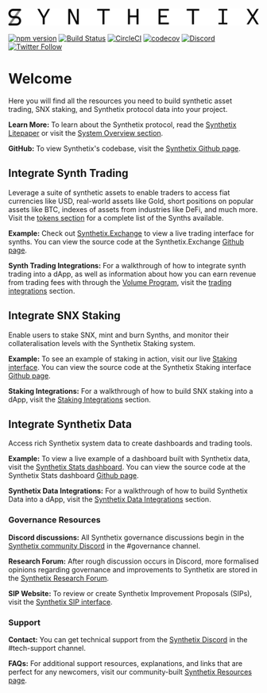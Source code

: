 ![Synthetix](img/logos/synthetix_text_logo.png)

[![npm version](https://badge.fury.io/js/synthetix.svg)](https://badge.fury.io/js/synthetix)
[![Build Status](https://travis-ci.org/Synthetixio/synthetix.svg?branch=master)](https://travis-ci.org/Synthetixio/synthetix)
[![CircleCI](https://circleci.com/gh/Synthetixio/synthetix.svg?style=svg)](https://circleci.com/gh/Synthetixio/synthetix)
[![codecov](https://codecov.io/gh/Synthetixio/synthetix/branch/develop/graph/badge.svg)](https://codecov.io/gh/Synthetixio/synthetix)
[![Discord](https://img.shields.io/discord/413890591840272394.svg?color=768AD4&label=discord&logo=https%3A%2F%2Fdiscordapp.com%2Fassets%2F8c9701b98ad4372b58f13fd9f65f966e.svg)](https://discordapp.com/channels/413890591840272394/)
[![Twitter Follow](https://img.shields.io/twitter/follow/synthetix_io.svg?label=synthetix_io&style=social)](https://twitter.com/synthetix_io)

# Welcome
Here you will find all the resources you need to build synthetic asset trading, SNX staking, and Synthetix protocol data into your project.

**Learn More:** To learn about the Synthetix protocol, read the [Synthetix Litepaper](./litepaper) or visit the [System Overview section](./synopsis).

**GitHub:** To view Synthetix's codebase, visit the [Synthetix Github page](https://github.com/synthetixio).

## Integrate Synth Trading

Leverage a suite of synthetic assets to enable traders to access fiat currencies like USD, real-world assets like Gold, short positions on popular assets like BTC, indexes of assets from industries like DeFi, and much more. Visit the [tokens section](./tokens) for a complete list of the Synths available.

**Example:** Check out [Synthetix.Exchange](https://www.synthetix.io/products/exchange) to view a live trading interface for synths. You can view the source code at the Synthetix.Exchange [Github page](https://github.com/synthetixio/synthetix-exchange).

**Synth Trading Integrations:** For a walkthrough of how to integrate synth trading into a dApp, as well as information about how you can earn revenue from trading fees with through the [Volume Program](./integrations/volume-program.md), visit the [trading integrations](./integrations/trading.md) section.

## Integrate SNX Staking

Enable users to stake SNX, mint and burn Synths, and monitor their collateralisation levels with the Synthetix Staking system.

**Example:** To see an example of staking in action, visit our live [Staking interface](https://www.synthetix.io/products/mintr). You can view the source code at the Synthetix Staking interface [Github page](https://github.com/synthetixio/synthetix-mintr).

**Staking Integrations:** For a walkthrough of how to build SNX staking into a dApp, visit the [Staking Integrations](./integrations/staking.md) section.

## Integrate Synthetix Data

Access rich Synthetix system data to create dashboards and trading tools.

**Example:** To view a live example of a dashboard built with Synthetix data, visit the [Synthetix Stats dashboard](https://dashboard.synthetix.io/). You can view the source code at the Synthetix Stats dashboard [Github page](https://github.com/synthetixio/synthetix-dashboard).

**Synthetix Data Integrations:** For a walkthrough of how to build Synthetix Data into a dApp, visit the [Synthetix Data Integrations](./integrations/data.md) section.


### Governance Resources

**Discord discussions:** All Synthetix governance discussions begin in the [Synthetix community Discord](http://discordapp.com/invite/aApjG26) in the #governance channel. 

**Research Forum:** After rough discussion occurs in Discord, more formalised opinions regarding governance and improvements to Synthetix are stored in the [Synthetix Research Forum](https://research.synthetix.io/).

**SIP Website:** To review or create Synthetix Improvement Proposals (SIPs), visit the [Synthetix SIP interface](https://sips.synthetix.io).

### Support

**Contact:** You can get technical support from the [Synthetix Discord](https://discordapp.com/invite/AEdUHzt) in the #tech-support channel. 

**FAQs:** For additional support resources, explanations, and links that are perfect for any newcomers, visit our community-built [Synthetix Resources page](https://synthetix.community/docs/resources).
